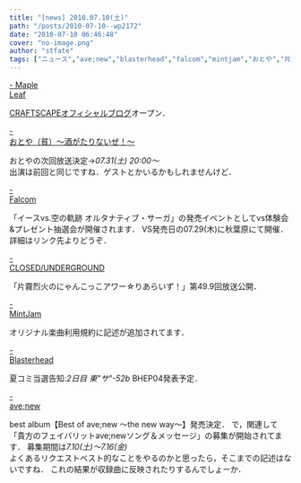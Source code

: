 ```yaml
---
title: "[news] 2010.07.10(土)"
path: "/posts/2010-07-10--wp2172"
date: "2010-07-10 06:46:48"
cover: "no-image.png"
author: "stfate"
tags: ["ニュース","ave;new","blasterhead","falcom","mintjam","おとや","片霧烈火","霜月はるか"]
---
```


<style type="text/css">
<!--
p {white-space: pre-wrap};
-->
</style>

<a  href="http://shimotsukin.com/" target="_blank">- Maple Leaf</a>
<div ><a href="http://craftscape.jugem.jp/">CRAFTSCAPEオフィシャルブログ</a>オープン．</div>

<a  href="http://live.nicovideo.jp/gate/lv21077464" target="_blank">- おとや（貧）～酒がたりないぜ！～</a>
<div >おとやの次回放送決定-><em>07.31(土) 20:00～</em>
<div >出演は前回と同じですね．ゲストとかいるかもしれませんけど．</div></div>

<a  href="http://www.falcom.com/info/index.html#vs_event" target="_blank">- Falcom</a>
<div >「イースvs.空の軌跡 オルタナティブ・サーガ」の発売イベントとしてvs体験会&プレゼント抽選会が開催されます．
VS発売日の07.29(木)に秋葉原にて開催．詳細はリンク先よりどうぞ．</div>

<a  href="http://www.nyanhour.com/" target="_blank">- CLOSED/UNDERGROUND</a>
<div >「片霧烈火のにゃんこっこアワー☆りあらいず！」第49.9回放送公開．</div>

<a  href="http://www.mintjam.net/mj/index.html" target="_blank">- MintJam</a>
<div >オリジナル楽曲利用規約に記述が追加されてます．</div>

<a  href="http://www.blasterhead.com/" target="_blank">- Blasterhead</a>
<div >夏コミ当選告知:<em>2日目 東"サ"-52b</em>
BHEP04発表予定．</div>

<a  href="http://www.avenew.jp/top.html" target="_blank">- ave;new</a>
<div >best album【Best of ave;new ～the new way～】発売決定．
で，関連して「貴方のフェイバリットave;newソング＆メッセージ」の募集が開始されてます．
募集期間は<em>7.10(土)～7.16(金)</em>
<div >よくあるリクエストベスト的なことをやるのかと思ったら，そこまでの記述はないですね．
これの結果が収録曲に反映されたりするんでしょーか．</div></div>